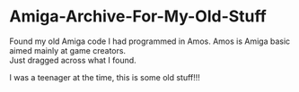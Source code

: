 # Amiga-Archive-For-My-Old-Stuff

Found my old Amiga code I had programmed in Amos. Amos is Amiga basic aimed mainly at game creators.  
Just dragged across what I found.  

I was a teenager at the time, this is some old stuff!!!
